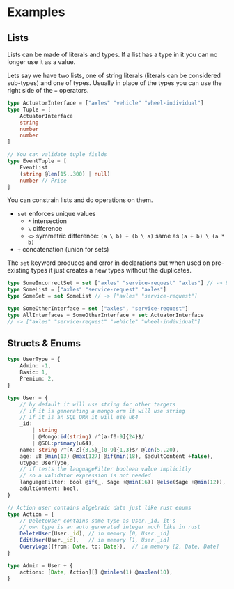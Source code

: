 # Examples

## Lists

Lists can be made of literals and types.
If a list has a type in it you can no longer use it as a value.

Lets say we have two lists, one of string literals (literals can be considered sub-types) and one of types.
Usually in place of the types you can use the right side of the `=` operators.

```ts
type ActuatorInterface = ["axles" "vehicle" "wheel-individual"]
type Tuple = [
	ActuatorInterface
	string
	number
	number
]

// You can validate tuple fields
type EventTuple = [
	EventList
	(string @len(15..300) | null)
	number // Price
]
```

You can constrain lists and do operations on them.

- `set` enforces unique values
	- `*` intersection
	- `\` difference
	- `<>` symmetric difference: `(a \ b) + (b \ a)` same as `(a + b) \ (a * b)`
- `+` concatenation (union for sets)

The `set` keyword produces and error in declarations but when used on pre-existing types it just creates a new types without the duplicates.

```ts
type SomeIncorrectSet = set ["axles" "service-request" "axles"] // -> Error
type SomeList = ["axles" "service-request" "axles"]
type SomeSet = set SomeList // -> ["axles" "service-request"]
```

```ts
type SomeOtherInterface = set ["axles", "service-request"]
type AllInterfaces = SomeOtherInterface + set ActuatorInterface
// -> ["axles" "service-request" "vehicle" "wheel-individual"]
```

## Structs & Enums

```ts
type UserType = {
	Admin: -1,
	Basic: 1,
	Premium: 2,
}

type User = {
	// by default it will use string for other targets
	// if it is generating a mongo orm it will use string
	// if it is an SQL ORM it will use u64
	_id: 
		| string
		| @Mongo:id(string) /^[a-f0-9]{24}$/
		| @SQL:primary(u64),
	name: string /^[A-Z]{3,5}_[0-9]{1,3}$/ @len(5..20),
	age: u8 @min(13) @max(127) @if(min(18), $adultContent +false),
	utype: UserType,
	// if tests the languageFilter boolean value implicitly
	// so a validator expression is not needed
	languageFilter: bool @if(_, $age +@min(16)) @else($age +@min(12)),
	adultContent: bool,
}

// Action user contains algebraic data just like rust enums
type Action = {
	// DeleteUser contains same type as User._id, it's
	// own type is an auto generated integer much like in rust
	DeleteUser(User._id), // in memory [0, User._id]
	EditUser(User._id),   // in memory [1, User._id]
	QueryLogs({from: Date, to: Date}),  // in memory [2, Date, Date]
}

type Admin = User + {
	actions: [Date, Action][] @minlen(1) @maxlen(10),
}

```
